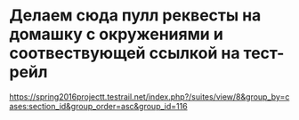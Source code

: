 # Делаем сюда пулл реквесты на домашку с окружениями и соотвествующей ссылкой на тест-рейл
https://spring2016projectt.testrail.net/index.php?/suites/view/8&group_by=cases:section_id&group_order=asc&group_id=116
